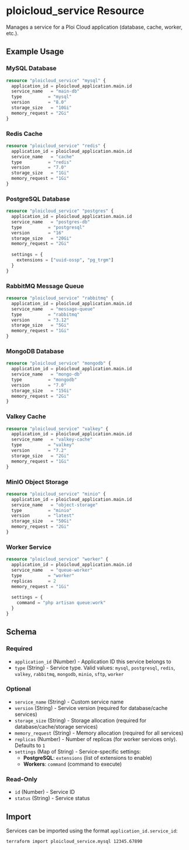 # ploicloud_service Resource

Manages a service for a Ploi Cloud application (database, cache, worker, etc.).

## Example Usage

### MySQL Database

```terraform
resource "ploicloud_service" "mysql" {
  application_id = ploicloud_application.main.id
  service_name   = "main-db"
  type          = "mysql"
  version       = "8.0"
  storage_size   = "10Gi"
  memory_request = "2Gi"
}
```

### Redis Cache

```terraform
resource "ploicloud_service" "redis" {
  application_id = ploicloud_application.main.id
  service_name   = "cache"
  type          = "redis"
  version       = "7.0"
  storage_size   = "1Gi"
  memory_request = "1Gi"
}
```

### PostgreSQL Database

```terraform
resource "ploicloud_service" "postgres" {
  application_id = ploicloud_application.main.id
  service_name   = "postgres-db"
  type          = "postgresql"
  version       = "16"
  storage_size   = "20Gi"
  memory_request = "2Gi"
  
  settings = {
    extensions = ["uuid-ossp", "pg_trgm"]
  }
}
```

### RabbitMQ Message Queue

```terraform
resource "ploicloud_service" "rabbitmq" {
  application_id = ploicloud_application.main.id
  service_name   = "message-queue"
  type          = "rabbitmq"
  version       = "3.12"
  storage_size   = "5Gi"
  memory_request = "1Gi"
}
```

### MongoDB Database

```terraform
resource "ploicloud_service" "mongodb" {
  application_id = ploicloud_application.main.id
  service_name   = "mongo-db"
  type          = "mongodb"
  version       = "7.0"
  storage_size   = "15Gi"
  memory_request = "2Gi"
}
```

### Valkey Cache

```terraform
resource "ploicloud_service" "valkey" {
  application_id = ploicloud_application.main.id
  service_name   = "valkey-cache"
  type          = "valkey"
  version       = "7.2"
  storage_size   = "2Gi"
  memory_request = "1Gi"
}
```

### MinIO Object Storage

```terraform
resource "ploicloud_service" "minio" {
  application_id = ploicloud_application.main.id
  service_name   = "object-storage"
  type          = "minio"
  version       = "latest"
  storage_size   = "50Gi"
  memory_request = "2Gi"
}
```

### Worker Service

```terraform
resource "ploicloud_service" "worker" {
  application_id = ploicloud_application.main.id
  service_name   = "queue-worker"
  type          = "worker"
  replicas      = 2
  memory_request = "1Gi"
  
  settings = {
    command = "php artisan queue:work"
  }
}
```

## Schema

### Required

- `application_id` (Number) - Application ID this service belongs to
- `type` (String) - Service type. Valid values: `mysql`, `postgresql`, `redis`, `valkey`, `rabbitmq`, `mongodb`, `minio`, `sftp`, `worker`

### Optional

- `service_name` (String) - Custom service name
- `version` (String) - Service version (required for database/cache services)
- `storage_size` (String) - Storage allocation (required for database/cache/storage services)
- `memory_request` (String) - Memory allocation (required for all services)
- `replicas` (Number) - Number of replicas (for worker services only). Defaults to `1`
- `settings` (Map of String) - Service-specific settings:
  - **PostgreSQL**: `extensions` (list of extensions to enable)
  - **Workers**: `command` (command to execute)

### Read-Only

- `id` (Number) - Service ID
- `status` (String) - Service status

## Import

Services can be imported using the format `application_id.service_id`:

```bash
terraform import ploicloud_service.mysql 12345.67890
```
